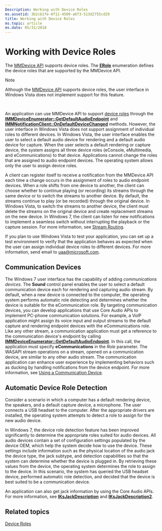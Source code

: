 ```yaml
---
Description: Working with Device Roles
ms.assetid: 3b2cb1fe-0f11-4509-a6f3-513d2755cd29
title: Working with Device Roles
ms.topic: article
ms.date: 05/31/2018
---
```


# Working with Device Roles

The [MMDevice API](mmdevice-api.md) supports device roles. The [**ERole**](/windows/win32/api/mmdeviceapi/ne-mmdeviceapi-erole) enumeration defines the device roles that are supported by the MMDevice API.

> [!Note]  
> Although the [MMDevice API](mmdevice-api.md) supports device roles, the user interface in Windows Vista does not implement support for this feature.

 

An application can use MMDevice API to support [device roles](device-roles.md) through the [**IMMDeviceEnumerator::GetDefaultAudioEndpoint**](/windows/desktop/api/Mmdeviceapi/nf-mmdeviceapi-immdeviceenumerator-getdefaultaudioendpoint) and [**IMMNotificationClient::OnDefaultDeviceChanged**](/windows/desktop/api/Mmdeviceapi/nf-mmdeviceapi-immnotificationclient-ondefaultdevicechanged) methods. However, the user interface in Windows Vista does not support assignment of individual roles to different devices. In Windows Vista, the user interface enables the user to select a default audio device for rendering and a default audio device for capture. When the user selects a default rendering or capture device, the system assigns all three device roles (eConsole, eMultimedia, and eCommunications) to that device. Applications cannot change the roles that are assigned to audio endpoint devices. The operating system allows only the user to assign device roles.

A client can register itself to receive a notification from the MMDevice API each time a change occurs in the assignment of roles to audio endpoint devices. When a role shifts from one device to another, the client can choose whether to continue playing (or recording) its streams through the same device or to switch the streams to another device. By default, the streams continue to play (or be recorded) through the original device. In Windows Vista, to switch the streams to another device, the client must delete the streams on the original device and create replacement streams on the new device. In Windows 7, the client can listen for new notifications to implement a seamless switch without interrupting the playback or the capture session. For more information, see [Stream Routing](stream-routing.md).

If you plan to use Windows Vista to test your application, you can set up a test environment to verify that the application behaves as expected when the user can assign individual device roles to different devices. For more information, send email to uaa@microsoft.com.

## Communication Devices

The Windows 7 user interface has the capability of adding *communications devices*. The **Sound** control panel enables the user to select a default communication device each for rendering and capturing audio stream. By default, when a new device is connected to the computer, the operating system performs automatic role detecting and determines whether the device is suitable for the eCommunication role. By targeting communication devices, you can develop applications that use Core Audio APIs to implement PC-phone communication solutions. For example, a VoIP application might assign its voice input and output streams to the default capture and rendering endpoint devices with the eCommunications role. Like any other stream, a communication application must get a reference to the communication device's endpoint by calling [**IMMDeviceEnumerator::GetDefaultAudioEndpoint**](/windows/desktop/api/Mmdeviceapi/nf-mmdeviceapi-immdeviceenumerator-getdefaultaudioendpoint). In this call, the application must specify **eCommunications** in the *Role* parameter. The WASAPI stream operations on a stream, opened on a communication device, are similar to any other audio stream. The communication application can enhance user experience by implementing behaviors such as ducking by handling notifications from the device endpoint. For more information, see [Using a Communication Device](using-the-communication-device.md).

## Automatic Device Role Detection

Consider a scenario in which a computer has a default rendering device, the speakers, and a default capture device, a microphone. The user connects a USB headset to the computer. After the appropriate drivers are installed, the operating system attempts to detect a role to assign for the new audio device.

In Windows 7, the device role detection feature has been improved significantly to determine the appropriate roles suited for audio devices. All audio devices contain a set of configuration settings populated by the device OEM, which help the system decide how to use the device. These settings include information such as the physical location of the audio jack the device type, the jack subtype, and detection capabilities so that the system can determine whether the device is plugged in. By retrieving these values from the device, the operating system determines the role to assign to the device. In this scenario, the system has queried the USB headset device, performed automatic role detection, and decided that the device is best suited to be a communication device.

An application can also get jack information by using the Core Audio APIs. For more information, see [**IKsJackDescription**](/windows/desktop/api/Devicetopology/nn-devicetopology-iksjackdescription) and [**IKsJackDescription2**](/windows/desktop/api/Devicetopology/nn-devicetopology-iksjackdescription2).

## Related topics

<dl> <dt>

[Device Roles](device-roles.md)
</dt> </dl>

 

 



